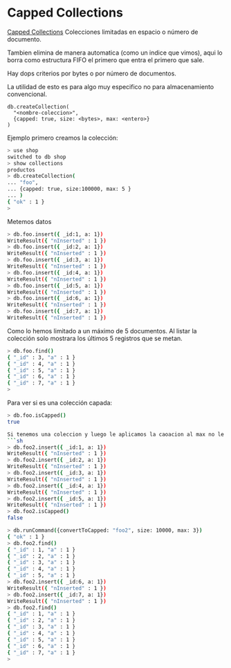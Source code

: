 # Capped Collections

[Capped Collections](https://docs.mongodb.com/manual/core/capped-collections/index.html)
Colecciones limitadas en espacio o número de documento.

Tambien elimina de manera automatica (como un indice que vimos), aqui lo borra como estructura FIFO el primero que entra el primero que sale.

Hay dops criterios por bytes o por número de documentos.

La utilidad de esto es para algo muy especifico no para almacenamiento convencional.

```
db.createCollection(
  "<nombre-coleccion>", 
  {capped: true, size: <bytes>, max: <entero>}
)
```

Ejemplo primero creamos la colección:

```sh
> use shop
switched to db shop
> show collections
productos
> db.createCollection(
... "foo",
... {capped: true, size:100000, max: 5 }
... )
{ "ok" : 1 }
>
```

Metemos datos

```sh
> db.foo.insert({ _id:1, a: 1})
WriteResult({ "nInserted" : 1 })
> db.foo.insert({ _id:2, a: 1})
WriteResult({ "nInserted" : 1 })
> db.foo.insert({ _id:3, a: 1})
WriteResult({ "nInserted" : 1 })
> db.foo.insert({ _id:4, a: 1})
WriteResult({ "nInserted" : 1 })
> db.foo.insert({ _id:5, a: 1})
WriteResult({ "nInserted" : 1 })
> db.foo.insert({ _id:6, a: 1})
WriteResult({ "nInserted" : 1 })
> db.foo.insert({ _id:7, a: 1})
WriteResult({ "nInserted" : 1 })
```

Como lo hemos limitado a un máximo de 5 documentos. Al listar la colección solo mostrara los últimos 5 registros que se metan.

```sh
> db.foo.find()
{ "_id" : 3, "a" : 1 }
{ "_id" : 4, "a" : 1 }
{ "_id" : 5, "a" : 1 }
{ "_id" : 6, "a" : 1 }
{ "_id" : 7, "a" : 1 }
>       
```

Para ver si es una colección capada:
```sh
> db.foo.isCapped()
true

Si tenemos una coleccion y luego le aplicamos la caoacion al max no le hace caso falta ver si por tamaño si.
```sh
> db.foo2.insert({ _id:1, a: 1})
WriteResult({ "nInserted" : 1 })
> db.foo2.insert({ _id:2, a: 1})
WriteResult({ "nInserted" : 1 })
> db.foo2.insert({ _id:3, a: 1})
WriteResult({ "nInserted" : 1 })
> db.foo2.insert({ _id:4, a: 1})
WriteResult({ "nInserted" : 1 })
> db.foo2.insert({ _id:5, a: 1})
WriteResult({ "nInserted" : 1 })
> db.foo2.isCapped()
false

> db.runCommand({convertToCapped: "foo2", size: 10000, max: 3})
{ "ok" : 1 }
> db.foo2.find()
{ "_id" : 1, "a" : 1 }
{ "_id" : 2, "a" : 1 }
{ "_id" : 3, "a" : 1 }
{ "_id" : 4, "a" : 1 }
{ "_id" : 5, "a" : 1 }
> db.foo2.insert({ _id:6, a: 1})
WriteResult({ "nInserted" : 1 })
> db.foo2.insert({ _id:7, a: 1})
WriteResult({ "nInserted" : 1 })
> db.foo2.find()
{ "_id" : 1, "a" : 1 }
{ "_id" : 2, "a" : 1 }
{ "_id" : 3, "a" : 1 }
{ "_id" : 4, "a" : 1 }
{ "_id" : 5, "a" : 1 }
{ "_id" : 6, "a" : 1 }
{ "_id" : 7, "a" : 1 }
>                                                                                                                                       ```                                                                                                                                                                                                                                                                                                                                                                                                                                                                                                                                                                                                                                                                                                                                                                                                                                                                                                                                                                                                                                                                                                                                                                                                                                                                                                                                                                                                                                                                                                                                                                                                                                                                                                                                                                                                                                                                                                                                                                                                                                                                                                                                                                                                                                       

```

